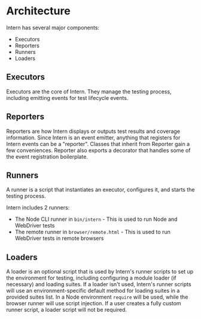 # Architecture

Intern has several major components:

* Executors
* Reporters
* Runners
* Loaders

## Executors

Executors are the core of Intern. They manage the testing process, including emitting events for test lifecycle
events.

## Reporters

Reporters are how Intern displays or outputs test results and coverage information. Since Intern is an event emitter,
anything that registers for Intern events can be a "reporter". Classes that inherit from Reporter gain a few
conveniences. Reporter also exports a decorator that handles some of the event registration boilerplate.

## Runners

A runner is a script that instantiates an executor, configures it, and starts the testing process.

Intern includes 2 runners:

* The Node CLI runner in `bin/intern` - This is used to run Node and WebDriver tests
* The remote runner in `browser/remote.html` - This is used to run WebDriver tests in remote browsers

## Loaders

A loader is an optional script that is used by Intern's runner scripts to set up the environment for testing,
including configuring a module loader (if necessary) and loading suites. If a loader isn't used, Intern's runner scripts
will use an environment-specific default method for loading suites in a provided suites list. In a Node environment
`require` will be used, while the browser runner will use script injection. If a user creates a fully custom runner
script, a loader script will not be required.
